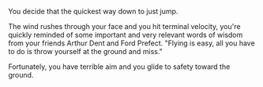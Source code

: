 You decide that the quickest way down to just jump. 

The wind rushes through your face and you hit terminal velocity, you're quickly reminded of some important 
and very relevant words of wisdom from your friends Arthur Dent and Ford Prefect. 
"Flying is easy, all you have to do is throw yourself at the ground and miss."

Fortunately, you have terrible aim and you glide to safety toward the ground. 